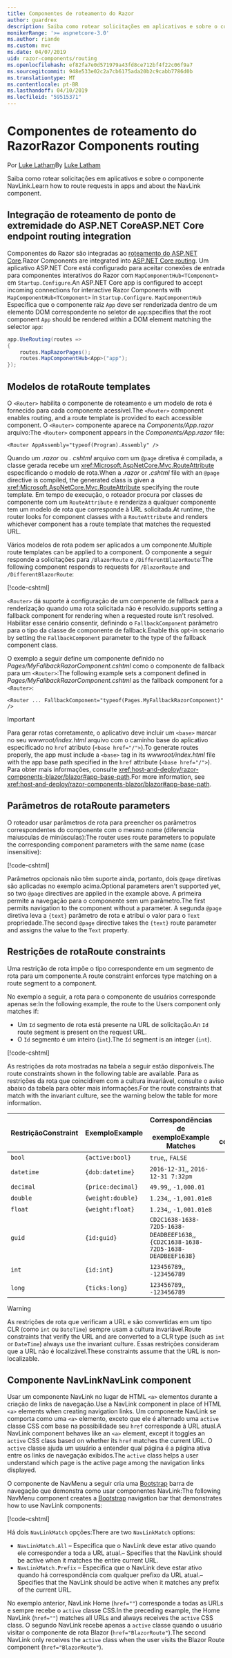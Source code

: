 ```yaml
---
title: Componentes de roteamento do Razor
author: guardrex
description: Saiba como rotear solicitações em aplicativos e sobre o componente NavLink.
monikerRange: '>= aspnetcore-3.0'
ms.author: riande
ms.custom: mvc
ms.date: 04/07/2019
uid: razor-components/routing
ms.openlocfilehash: ef82fa7e0d571979a43fd8ce712bf4f22c06f9a7
ms.sourcegitcommit: 948e533e02c2a7cb6175ada20b2c9cabb7786d0b
ms.translationtype: MT
ms.contentlocale: pt-BR
ms.lasthandoff: 04/10/2019
ms.locfileid: "59515371"
---
```

# <a name="razor-components-routing"></a><span data-ttu-id="d2424-103">Componentes de roteamento do Razor</span><span class="sxs-lookup"><span data-stu-id="d2424-103">Razor Components routing</span></span>

<span data-ttu-id="d2424-104">Por [Luke Latham](https://github.com/guardrex)</span><span class="sxs-lookup"><span data-stu-id="d2424-104">By [Luke Latham](https://github.com/guardrex)</span></span>

<span data-ttu-id="d2424-105">Saiba como rotear solicitações em aplicativos e sobre o componente NavLink.</span><span class="sxs-lookup"><span data-stu-id="d2424-105">Learn how to route requests in apps and about the NavLink component.</span></span>

## <a name="aspnet-core-endpoint-routing-integration"></a><span data-ttu-id="d2424-106">Integração de roteamento de ponto de extremidade do ASP.NET Core</span><span class="sxs-lookup"><span data-stu-id="d2424-106">ASP.NET Core endpoint routing integration</span></span>

<span data-ttu-id="d2424-107">Componentes do Razor são integradas ao [roteamento do ASP.NET Core](xref:fundamentals/routing).</span><span class="sxs-lookup"><span data-stu-id="d2424-107">Razor Components are integrated into [ASP.NET Core routing](xref:fundamentals/routing).</span></span> <span data-ttu-id="d2424-108">Um aplicativo ASP.NET Core está configurado para aceitar conexões de entrada para componentes interativos do Razor com `MapComponentHub<TComponent>` em `Startup.Configure`.</span><span class="sxs-lookup"><span data-stu-id="d2424-108">An ASP.NET Core app is configured to accept incoming connections for interactive Razor Components with `MapComponentHub<TComponent>` in `Startup.Configure`.</span></span> `MapComponentHub` <span data-ttu-id="d2424-109">Especifica que o componente raiz `App` deve ser renderizada dentro de um elemento DOM correspondente no seletor de `app`:</span><span class="sxs-lookup"><span data-stu-id="d2424-109">specifies that the root component `App` should be rendered within a DOM element matching the selector `app`:</span></span>

```csharp
app.UseRouting(routes =>
{
    routes.MapRazorPages();
    routes.MapComponentHub<App>("app");
});
```

## <a name="route-templates"></a><span data-ttu-id="d2424-110">Modelos de rota</span><span class="sxs-lookup"><span data-stu-id="d2424-110">Route templates</span></span>

<span data-ttu-id="d2424-111">O `<Router>` habilita o componente de roteamento e um modelo de rota é fornecido para cada componente acessível.</span><span class="sxs-lookup"><span data-stu-id="d2424-111">The `<Router>` component enables routing, and a route template is provided to each accessible component.</span></span> <span data-ttu-id="d2424-112">O `<Router>` componente aparece na *Components/App.razor* arquivo:</span><span class="sxs-lookup"><span data-stu-id="d2424-112">The `<Router>` component appears in the *Components/App.razor* file:</span></span>

```cshtml
<Router AppAssembly="typeof(Program).Assembly" />
```

<span data-ttu-id="d2424-113">Quando um *.razor* ou *. cshtml* arquivo com um `@page` diretiva é compilada, a classe gerada recebe um <xref:Microsoft.AspNetCore.Mvc.RouteAttribute> especificando o modelo de rota.</span><span class="sxs-lookup"><span data-stu-id="d2424-113">When a *.razor* or *.cshtml* file with an `@page` directive is compiled, the generated class is given a <xref:Microsoft.AspNetCore.Mvc.RouteAttribute> specifying the route template.</span></span> <span data-ttu-id="d2424-114">Em tempo de execução, o roteador procura por classes de componente com um `RouteAttribute` e renderiza a qualquer componente tem um modelo de rota que corresponde à URL solicitada.</span><span class="sxs-lookup"><span data-stu-id="d2424-114">At runtime, the router looks for component classes with a `RouteAttribute` and renders whichever component has a route template that matches the requested URL.</span></span>

<span data-ttu-id="d2424-115">Vários modelos de rota podem ser aplicados a um componente.</span><span class="sxs-lookup"><span data-stu-id="d2424-115">Multiple route templates can be applied to a component.</span></span> <span data-ttu-id="d2424-116">O componente a seguir responde a solicitações para `/BlazorRoute` e `/DifferentBlazorRoute`:</span><span class="sxs-lookup"><span data-stu-id="d2424-116">The following component responds to requests for `/BlazorRoute` and `/DifferentBlazorRoute`:</span></span>

[!code-cshtml[](common/samples/3.x/BlazorSample/Pages/BlazorRoute.cshtml?name=snippet_BlazorRoute)]

`<Router>` <span data-ttu-id="d2424-117">dá suporte à configuração de um componente de fallback para a renderização quando uma rota solicitada não é resolvido.</span><span class="sxs-lookup"><span data-stu-id="d2424-117">supports setting a fallback component for rendering when a requested route isn't resolved.</span></span> <span data-ttu-id="d2424-118">Habilitar esse cenário consentir, definindo o `FallbackComponent` parâmetro para o tipo da classe de componente de fallback.</span><span class="sxs-lookup"><span data-stu-id="d2424-118">Enable this opt-in scenario by setting the `FallbackComponent` parameter to the type of the fallback component class.</span></span>

<span data-ttu-id="d2424-119">O exemplo a seguir define um componente definido no *Pages/MyFallbackRazorComponent.cshtml* como o componente de fallback para um `<Router>`:</span><span class="sxs-lookup"><span data-stu-id="d2424-119">The following example sets a component defined in *Pages/MyFallbackRazorComponent.cshtml* as the fallback component for a `<Router>`:</span></span>

```cshtml
<Router ... FallbackComponent="typeof(Pages.MyFallbackRazorComponent)" />
```

> [!IMPORTANT]
> <span data-ttu-id="d2424-120">Para gerar rotas corretamente, o aplicativo deve incluir um `<base>` marcar no seu *wwwroot/index.html* arquivo com o caminho base do aplicativo especificado no `href` atributo (`<base href="/">`).</span><span class="sxs-lookup"><span data-stu-id="d2424-120">To generate routes properly, the app must include a `<base>` tag in its *wwwroot/index.html* file with the app base path specified in the `href` attribute (`<base href="/">`).</span></span> <span data-ttu-id="d2424-121">Para obter mais informações, consulte <xref:host-and-deploy/razor-components-blazor/blazor#app-base-path>.</span><span class="sxs-lookup"><span data-stu-id="d2424-121">For more information, see <xref:host-and-deploy/razor-components-blazor/blazor#app-base-path>.</span></span>

## <a name="route-parameters"></a><span data-ttu-id="d2424-122">Parâmetros de rota</span><span class="sxs-lookup"><span data-stu-id="d2424-122">Route parameters</span></span>

<span data-ttu-id="d2424-123">O roteador usar parâmetros de rota para preencher os parâmetros correspondentes do componente com o mesmo nome (diferencia maiusculas de minúsculas):</span><span class="sxs-lookup"><span data-stu-id="d2424-123">The router uses route parameters to populate the corresponding component parameters with the same name (case insensitive):</span></span>

[!code-cshtml[](common/samples/3.x/BlazorSample/Pages/RouteParameter.cshtml?name=snippet_RouteParameter&highlight=2,7-8)]

<span data-ttu-id="d2424-124">Parâmetros opcionais não têm suporte ainda, portanto, dois `@page` diretivas são aplicadas no exemplo acima.</span><span class="sxs-lookup"><span data-stu-id="d2424-124">Optional parameters aren't supported yet, so two `@page` directives are applied in the example above.</span></span> <span data-ttu-id="d2424-125">A primeira permite a navegação para o componente sem um parâmetro.</span><span class="sxs-lookup"><span data-stu-id="d2424-125">The first permits navigation to the component without a parameter.</span></span> <span data-ttu-id="d2424-126">A segunda `@page` diretiva leva a `{text}` parâmetro de rota e atribui o valor para o `Text` propriedade.</span><span class="sxs-lookup"><span data-stu-id="d2424-126">The second `@page` directive takes the `{text}` route parameter and assigns the value to the `Text` property.</span></span>

## <a name="route-constraints"></a><span data-ttu-id="d2424-127">Restrições de rota</span><span class="sxs-lookup"><span data-stu-id="d2424-127">Route constraints</span></span>

<span data-ttu-id="d2424-128">Uma restrição de rota impõe o tipo correspondente em um segmento de rota para um componente.</span><span class="sxs-lookup"><span data-stu-id="d2424-128">A route constraint enforces type matching on a route segment to a component.</span></span>

<span data-ttu-id="d2424-129">No exemplo a seguir, a rota para o componente de usuários corresponde apenas se:</span><span class="sxs-lookup"><span data-stu-id="d2424-129">In the following example, the route to the Users component only matches if:</span></span>

* <span data-ttu-id="d2424-130">Um `Id` segmento de rota está presente na URL de solicitação.</span><span class="sxs-lookup"><span data-stu-id="d2424-130">An `Id` route segment is present on the request URL.</span></span>
* <span data-ttu-id="d2424-131">O `Id` segmento é um inteiro (`int`).</span><span class="sxs-lookup"><span data-stu-id="d2424-131">The `Id` segment is an integer (`int`).</span></span>

[!code-cshtml[](routing/samples_snapshot/3.x/Constraint.cshtml?highlight=1)]

<span data-ttu-id="d2424-132">As restrições da rota mostradas na tabela a seguir estão disponíveis.</span><span class="sxs-lookup"><span data-stu-id="d2424-132">The route constraints shown in the following table are available.</span></span> <span data-ttu-id="d2424-133">Para as restrições da rota que coincidirem com a cultura invariável, consulte o aviso abaixo da tabela para obter mais informações.</span><span class="sxs-lookup"><span data-stu-id="d2424-133">For the route constraints that match with the invariant culture, see the warning below the table for more information.</span></span>

| <span data-ttu-id="d2424-134">Restrição</span><span class="sxs-lookup"><span data-stu-id="d2424-134">Constraint</span></span> | <span data-ttu-id="d2424-135">Exemplo</span><span class="sxs-lookup"><span data-stu-id="d2424-135">Example</span></span>           | <span data-ttu-id="d2424-136">Correspondências de exemplo</span><span class="sxs-lookup"><span data-stu-id="d2424-136">Example Matches</span></span>                                                                  | <span data-ttu-id="d2424-137">Constante</span><span class="sxs-lookup"><span data-stu-id="d2424-137">Invariant</span></span><br><span data-ttu-id="d2424-138">cultura</span><span class="sxs-lookup"><span data-stu-id="d2424-138">culture</span></span><br><span data-ttu-id="d2424-139">correspondência</span><span class="sxs-lookup"><span data-stu-id="d2424-139">matching</span></span> |
| ---------- | ----------------- | -------------------------------------------------------------------------------- | :------------------------------: |
| `bool`     | `{active:bool}`   | `true`<span data-ttu-id="d2424-140">,</span><span class="sxs-lookup"><span data-stu-id="d2424-140">,</span></span> `FALSE`                                                                  | <span data-ttu-id="d2424-141">Não</span><span class="sxs-lookup"><span data-stu-id="d2424-141">No</span></span>                               |
| `datetime` | `{dob:datetime}`  | `2016-12-31`<span data-ttu-id="d2424-142">,</span><span class="sxs-lookup"><span data-stu-id="d2424-142">,</span></span> `2016-12-31 7:32pm`                                                | <span data-ttu-id="d2424-143">Sim</span><span class="sxs-lookup"><span data-stu-id="d2424-143">Yes</span></span>                              |
| `decimal`  | `{price:decimal}` | `49.99`<span data-ttu-id="d2424-144">,</span><span class="sxs-lookup"><span data-stu-id="d2424-144">,</span></span> `-1,000.01`                                                             | <span data-ttu-id="d2424-145">Sim</span><span class="sxs-lookup"><span data-stu-id="d2424-145">Yes</span></span>                              |
| `double`   | `{weight:double}` | `1.234`<span data-ttu-id="d2424-146">,</span><span class="sxs-lookup"><span data-stu-id="d2424-146">,</span></span> `-1,001.01e8`                                                           | <span data-ttu-id="d2424-147">Sim</span><span class="sxs-lookup"><span data-stu-id="d2424-147">Yes</span></span>                              |
| `float`    | `{weight:float}`  | `1.234`<span data-ttu-id="d2424-148">,</span><span class="sxs-lookup"><span data-stu-id="d2424-148">,</span></span> `-1,001.01e8`                                                           | <span data-ttu-id="d2424-149">Sim</span><span class="sxs-lookup"><span data-stu-id="d2424-149">Yes</span></span>                              |
| `guid`     | `{id:guid}`       | `CD2C1638-1638-72D5-1638-DEADBEEF1638`<span data-ttu-id="d2424-150">,</span><span class="sxs-lookup"><span data-stu-id="d2424-150">,</span></span> `{CD2C1638-1638-72D5-1638-DEADBEEF1638}` | <span data-ttu-id="d2424-151">Não</span><span class="sxs-lookup"><span data-stu-id="d2424-151">No</span></span>                               |
| `int`      | `{id:int}`        | `123456789`<span data-ttu-id="d2424-152">,</span><span class="sxs-lookup"><span data-stu-id="d2424-152">,</span></span> `-123456789`                                                        | <span data-ttu-id="d2424-153">Sim</span><span class="sxs-lookup"><span data-stu-id="d2424-153">Yes</span></span>                              |
| `long`     | `{ticks:long}`    | `123456789`<span data-ttu-id="d2424-154">,</span><span class="sxs-lookup"><span data-stu-id="d2424-154">,</span></span> `-123456789`                                                        | <span data-ttu-id="d2424-155">Sim</span><span class="sxs-lookup"><span data-stu-id="d2424-155">Yes</span></span>                              |

> [!WARNING]
> <span data-ttu-id="d2424-156">As restrições de rota que verificam a URL e são convertidas em um tipo CLR (como `int` ou `DateTime`) sempre usam a cultura invariável.</span><span class="sxs-lookup"><span data-stu-id="d2424-156">Route constraints that verify the URL and are converted to a CLR type (such as `int` or `DateTime`) always use the invariant culture.</span></span> <span data-ttu-id="d2424-157">Essas restrições consideram que a URL não é localizável.</span><span class="sxs-lookup"><span data-stu-id="d2424-157">These constraints assume that the URL is non-localizable.</span></span>

## <a name="navlink-component"></a><span data-ttu-id="d2424-158">Componente NavLink</span><span class="sxs-lookup"><span data-stu-id="d2424-158">NavLink component</span></span>

<span data-ttu-id="d2424-159">Usar um componente NavLink no lugar de HTML `<a>` elementos durante a criação de links de navegação.</span><span class="sxs-lookup"><span data-stu-id="d2424-159">Use a NavLink component in place of HTML `<a>` elements when creating navigation links.</span></span> <span data-ttu-id="d2424-160">Um componente NavLink se comporta como uma `<a>` elemento, exceto que ele é alternado uma `active` classe CSS com base na possibilidade seu `href` corresponde à URL atual.</span><span class="sxs-lookup"><span data-stu-id="d2424-160">A NavLink component behaves like an `<a>` element, except it toggles an `active` CSS class based on whether its `href` matches the current URL.</span></span> <span data-ttu-id="d2424-161">O `active` classe ajuda um usuário a entender qual página é a página ativa entre os links de navegação exibidos.</span><span class="sxs-lookup"><span data-stu-id="d2424-161">The `active` class helps a user understand which page is the active page among the navigation links displayed.</span></span>

<span data-ttu-id="d2424-162">O componente de NavMenu a seguir cria uma [Bootstrap](https://getbootstrap.com/docs/) barra de navegação que demonstra como usar componentes NavLink:</span><span class="sxs-lookup"><span data-stu-id="d2424-162">The following NavMenu component creates a [Bootstrap](https://getbootstrap.com/docs/) navigation bar that demonstrates how to use NavLink components:</span></span>

[!code-cshtml[](common/samples/3.x/BlazorSample/Shared/NavMenu.cshtml?name=snippet_NavLinks&highlight=4-6,9-11)]

<span data-ttu-id="d2424-163">Há dois `NavLinkMatch` opções:</span><span class="sxs-lookup"><span data-stu-id="d2424-163">There are two `NavLinkMatch` options:</span></span>

* `NavLinkMatch.All` <span data-ttu-id="d2424-164">&ndash; Especifica que o NavLink deve estar ativo quando ele corresponder a toda a URL atual.</span><span class="sxs-lookup"><span data-stu-id="d2424-164">&ndash; Specifies that the NavLink should be active when it matches the entire current URL.</span></span>
* `NavLinkMatch.Prefix` <span data-ttu-id="d2424-165">&ndash; Especifica que o NavLink deve estar ativo quando há correspondência com qualquer prefixo da URL atual.</span><span class="sxs-lookup"><span data-stu-id="d2424-165">&ndash; Specifies that the NavLink should be active when it matches any prefix of the current URL.</span></span>

<span data-ttu-id="d2424-166">No exemplo anterior, NavLink Home (`href=""`) corresponde a todas as URLs e sempre recebe o `active` classe CSS.</span><span class="sxs-lookup"><span data-stu-id="d2424-166">In the preceding example, the Home NavLink (`href=""`) matches all URLs and always receives the `active` CSS class.</span></span> <span data-ttu-id="d2424-167">O segundo NavLink recebe apenas a `active` classe quando o usuário visitar o componente de rota Blazor (`href="BlazorRoute"`).</span><span class="sxs-lookup"><span data-stu-id="d2424-167">The second NavLink only receives the `active` class when the user visits the Blazor Route component (`href="BlazorRoute"`).</span></span>
